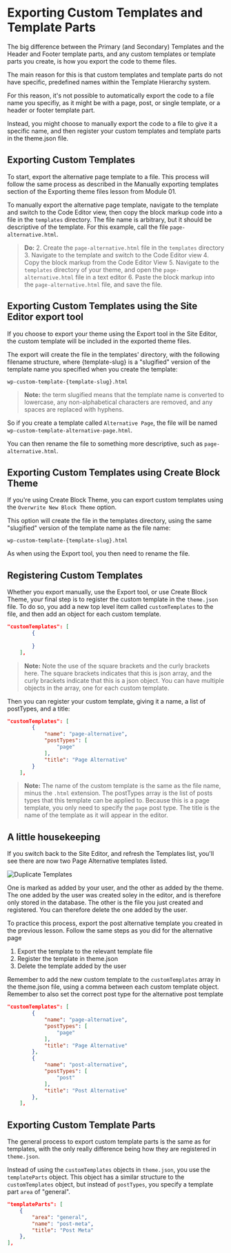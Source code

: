 # Exporting Custom Templates and Template Parts

The big difference between the Primary (and Secondary) Templates and the Header and Footer template parts, and any custom templates or template parts you create, is how you export the code to theme files. 

The main reason for this is that custom templates and template parts do not have specific, predefined names within the Template Hierarchy system. 

For this reason, it's not possible to automatically export the code to a file name you specifiy, as it might be with a page, post, or single template, or a header or footer template part.

Instead, you might choose to manually export the code to a file to give it a specific name, and then register your custom templates and template parts in the theme.json file.

## Exporting Custom Templates

To start, export the alternative page template to a file. This process will follow the same process as described in the Manually exporting templates section of the Exporting theme files lesson from Module 01.

To manually export the alternative page template, navigate to the template and switch to the Code Editor view, then copy the block markup code into a file in the `templates` directory. The file name is arbitrary, but it should be descriptive of the template. For this example, call the file `page-alternative.html`.

> **Do:**
> 2. Create the `page-alternative.html` file in the `templates` directory
> 3. Navigate to the template and switch to the Code Editor view
> 4. Copy the block markup from the Code Editor View
> 5. Navigate to the `templates` directory of your theme, and open the `page-alternative.html` file in a text editor
> 6. Paste the block markup into the `page-alternative.html` file, and save the file.

## Exporting Custom Templates using the Site Editor export tool

If you choose to export your theme using the Export tool in the Site Editor, the custom template will be included in the exported theme files. 

The export will create the file in the templates' directory, with the following filename structure, where {template-slug} is a "slugified" version of the template name you specified when you create the template:

```
wp-custom-template-{template-slug}.html
```

> **Note:** the term slugified means that the template name is converted to lowercase, any non-alphabetical characters are removed, and any spaces are replaced with hyphens.

So if you create a template called `Alternative Page`, the file will be named `wp-custom-template-alternative-page.html`.

You can then rename the file to something more descriptive, such as `page-alternative.html`.

## Exporting Custom Templates using Create Block Theme

If you're using Create Block Theme, you can export custom templates using the `Overwrite New Block Theme` option. 

This option will create the file in the templates directory, using the same "slugified" version of the template name as the file name:

```
wp-custom-template-{template-slug}.html
```

As when using the Export tool, you then need to rename the file.

## Registering Custom Templates

Whether you export manually, use the Export tool, or use Create Block Theme, your final step is to register the custom template in the `theme.json` file. To do so, you add a new top level item called `customTemplates` to the file, and then add an object for each custom template.

```json
"customTemplates": [
		{
			
		}
	],
```

> **Note:** Note the use of the square brackets and the curly brackets here. The square brackets indicates that this is json array, and the curly brackets indicate that this is a json object. You can have multiple objects in the array, one for each custom template.

Then you can register your custom template, giving it a name, a list of postTypes, and a title:

```json 
"customTemplates": [
		{
			"name": "page-alternative",
			"postTypes": [
				"page"
			],
			"title": "Page Alternative"
		}
	],
```

> **Note:** The name of the custom template is the same as the file name, minus the `.html` extension. The postTypes array is the list of posts types that this template can be applied to. Because this is a page template, you only need to specify the `page` post type. The title is the name of the template as it will appear in the editor.

## A little housekeeping

If you switch back to the Site Editor, and refresh the Templates list, you'll see there are now two Page Alternative templates listed. 

![Duplicate Templates](https://learn.wordpress.org/files/2022/10/updated-custom-templates-list.png)

One is marked as added by your user, and the other as added by the theme. The one added by the user was created soley in the editor, and is therefore only stored in the database. The other is the file you just created and registered. You can therefore delete the one added by the user.

To practice this process, export the post alternative template you created in the previous lesson. Follow the same steps as you did for the alternative page

1. Export the template to the relevant template file
2. Register the template in theme.json
4. Delete the template added by the user

Remember to add the new custom template to the `customTemplates` array in the theme.json file, using a comma between each custom template object. Remember to also set the correct post type for the alternative post template

```json 
"customTemplates": [
		{
			"name": "page-alternative",
			"postTypes": [
				"page"
			],
			"title": "Page Alternative"
		}, 
		{
			"name": "post-alternative",
			"postTypes": [
				"post"
			],
			"title": "Post Alternative"
		},
	],
```

## Exporting Custom Template Parts

The general process to export custom template parts is the same as for templates, with the only really difference being how they are registered in `theme.json`.

Instead of using the `customTemplates` objects in `theme.json`, you use the `templateParts` object. This object has a similar structure to the `customTemplates` object, but instead of `postTypes`, you specify a template part `area` of "general".

```json
"templateParts": [
    {
        "area": "general",
        "name": "post-meta",
        "title": "Post Meta"
    },
],
```
